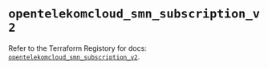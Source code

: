 # `opentelekomcloud_smn_subscription_v2`

Refer to the Terraform Registory for docs: [`opentelekomcloud_smn_subscription_v2`](https://www.terraform.io/docs/providers/opentelekomcloud/r/smn_subscription_v2).
